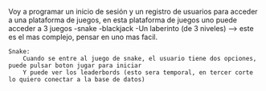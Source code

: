 Voy a programar un inicio de sesión y un registro de usuarios para acceder a una plataforma de juegos,
en esta plataforma de juegos uno puede acceder a 3 juegos
    -snake
    -blackjack
    -Un laberinto (de 3 niveles) --> este es el mas complejo, pensar en uno mas facil.

    Snake:
        Cuando se entre al juego de snake, el usuario tiene dos opciones, puede pulsar boton jugar para iniciar 
        Y puede ver los leaderbords (esto sera temporal, en tercer corte lo quiero conectar a la base de datos)